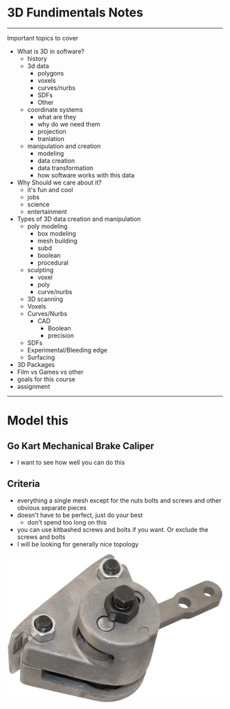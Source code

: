 # 3D Fundimentals Notes
---
Important topics to cover

- What is 3D in software?
	- history
	- 3d data
		- polygons
		- voxels
		- curves/nurbs
		- SDFs
		- Other
	- coordinate systems
		- what are they
		- why do we need them
		- projection
		- tranlation
	- manipulation and creation
		- modeling
		- data creation
		- data transformation
		- how software works with this data
- Why Should we care about it?
	- it's fun and cool
	- jobs
	- science
	- entertainment
- Types of 3D data creation and manipulation
	- poly modeling
		- box modeling
		- mesh building
		- subd
		- boolean
		- procedural
	- sculpting
		- voxel
		- poly
		- curve/nurbs
	- 3D scanning
	- Voxels
	- Curves/Nurbs
		- CAD
			- Boolean
			- precision
	- SDFs
	- Experimental/Bleeding edge
	- Surfacing
- 3D Packages
- Film vs Games vs other
- goals for this course
- assignment




---
# Model this
Go Kart Mechanical Brake Caliper
--
- I want to see how well you can do this
## Criteria


- everything a single mesh except for the nuts bolts and screws and other obvious separate pieces
- doesn't have to be perfect, just do your best
	- don't spend too long on this
- you can use kitbashed screws and bolts if you want. Or exclude the screws and bolts
- I will be looking for generally nice topology


![Pasted image 20220824085607](content/attachments/gokart-part.png)
